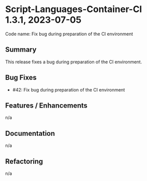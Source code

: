 # Script-Languages-Container-CI 1.3.1, 2023-07-05

Code name: Fix bug during preparation of the CI environment

## Summary

This release fixes a bug during preparation of the CI environment.

## Bug Fixes

 - #42: Fix bug during preparation of the CI environment

## Features / Enhancements

n/a

## Documentation

n/a

## Refactoring

n/a
